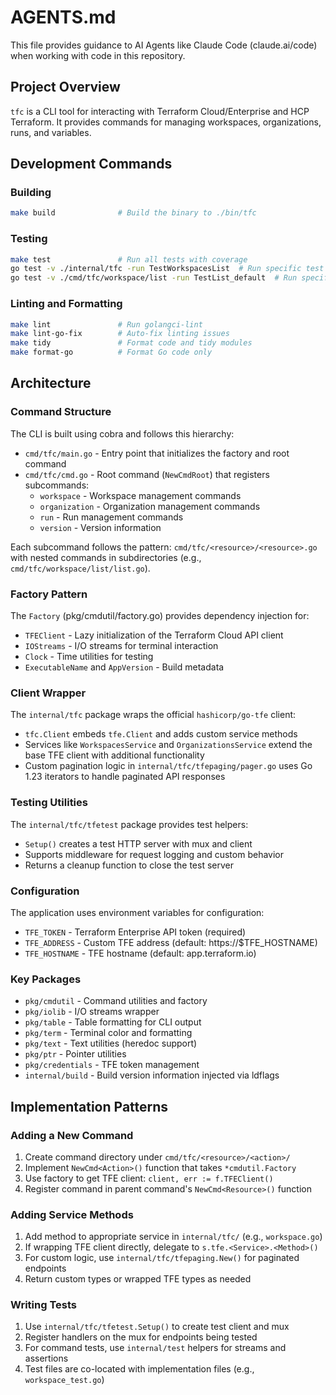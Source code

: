 # AGENTS.md

This file provides guidance to AI Agents like Claude Code (claude.ai/code)
when working with code in this repository.

## Project Overview

`tfc` is a CLI tool for interacting with Terraform Cloud/Enterprise and HCP
Terraform. It provides commands for managing workspaces, organizations, runs,
and variables.

## Development Commands

### Building

```bash
make build              # Build the binary to ./bin/tfc
```

### Testing

```bash
make test               # Run all tests with coverage
go test -v ./internal/tfc -run TestWorkspacesList  # Run specific test
go test -v ./cmd/tfc/workspace/list -run TestList_default  # Run specific subtest
```

### Linting and Formatting

```bash
make lint               # Run golangci-lint
make lint-go-fix        # Auto-fix linting issues
make tidy               # Format code and tidy modules
make format-go          # Format Go code only
```

## Architecture

### Command Structure

The CLI is built using cobra and follows this hierarchy:

- `cmd/tfc/main.go` - Entry point that initializes the factory and root
  command
- `cmd/tfc/cmd.go` - Root command (`NewCmdRoot`) that registers subcommands:
  - `workspace` - Workspace management commands
  - `organization` - Organization management commands
  - `run` - Run management commands
  - `version` - Version information

Each subcommand follows the pattern: `cmd/tfc/<resource>/<resource>.go` with
nested commands in subdirectories (e.g., `cmd/tfc/workspace/list/list.go`).

### Factory Pattern

The `Factory` (pkg/cmdutil/factory.go) provides dependency injection for:

- `TFEClient` - Lazy initialization of the Terraform Cloud API client
- `IOStreams` - I/O streams for terminal interaction
- `Clock` - Time utilities for testing
- `ExecutableName` and `AppVersion` - Build metadata

### Client Wrapper

The `internal/tfc` package wraps the official `hashicorp/go-tfe` client:

- `tfc.Client` embeds `tfe.Client` and adds custom service methods
- Services like `WorkspacesService` and `OrganizationsService` extend the base
  TFE client with additional functionality
- Custom pagination logic in `internal/tfc/tfepaging/pager.go` uses Go 1.23
  iterators to handle paginated API responses

### Testing Utilities

The `internal/tfc/tfetest` package provides test helpers:
- `Setup()` creates a test HTTP server with mux and client
- Supports middleware for request logging and custom behavior
- Returns a cleanup function to close the test server

### Configuration

The application uses environment variables for configuration:

- `TFE_TOKEN` - Terraform Enterprise API token (required)
- `TFE_ADDRESS` - Custom TFE address (default: https://\$TFE_HOSTNAME)
- `TFE_HOSTNAME` - TFE hostname (default: app.terraform.io)

### Key Packages

- `pkg/cmdutil` - Command utilities and factory
- `pkg/iolib` - I/O streams wrapper
- `pkg/table` - Table formatting for CLI output
- `pkg/term` - Terminal color and formatting
- `pkg/text` - Text utilities (heredoc support)
- `pkg/ptr` - Pointer utilities
- `pkg/credentials` - TFE token management
- `internal/build` - Build version information injected via ldflags

## Implementation Patterns

### Adding a New Command

1. Create command directory under `cmd/tfc/<resource>/<action>/`
2. Implement `NewCmd<Action>()` function that takes `*cmdutil.Factory`
3. Use factory to get TFE client: `client, err := f.TFEClient()`
4. Register command in parent command's `NewCmd<Resource>()` function

### Adding Service Methods

1. Add method to appropriate service in `internal/tfc/` (e.g., `workspace.go`)
2. If wrapping TFE client directly, delegate to `s.tfe.<Service>.<Method>()`
3. For custom logic, use `internal/tfc/tfepaging.New()` for paginated
   endpoints
4. Return custom types or wrapped TFE types as needed

### Writing Tests

1. Use `internal/tfc/tfetest.Setup()` to create test client and mux
2. Register handlers on the mux for endpoints being tested
3. For command tests, use `internal/test` helpers for streams and assertions
4. Test files are co-located with implementation files (e.g.,
   `workspace_test.go`)
